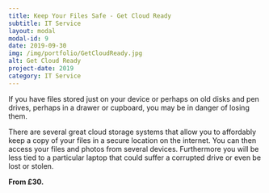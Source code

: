 ```yaml
---
title: Keep Your Files Safe - Get Cloud Ready
subtitle: IT Service
layout: modal
modal-id: 9
date: 2019-09-30
img: /img/portfolio/GetCloudReady.jpg
alt: Get Cloud Ready
project-date: 2019
category: IT Service
---
```

If you have files stored just on your device or perhaps on old disks and pen drives, perhaps in a drawer or cupboard, you may be in danger of losing them.  

There are several great cloud storage systems that allow you to affordably keep a copy of your files in a secure location on the internet.  You can then access your files and photos from several devices.  Furthermore you will be less tied to a particular laptop that could suffer a corrupted drive or even be lost or stolen.  

__From £30.__
